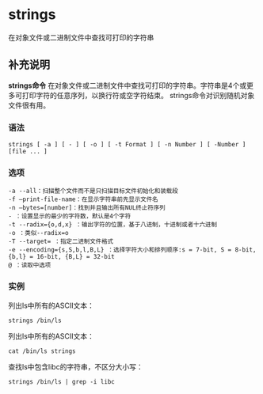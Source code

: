 #  strings

在对象文件或二进制文件中查找可打印的字符串

##  补充说明

**strings命令** 在对象文件或二进制文件中查找可打印的字符串。字符串是4个或更多可打印字符的任意序列，以换行符或空字符结束。
strings命令对识别随机对象文件很有用。

###  语法

    
    
    strings [ -a ] [ - ] [ -o ] [ -t Format ] [ -n Number ] [ -Number ]  [file ... ]
    

###  选项

    
    
    -a --all：扫描整个文件而不是只扫描目标文件初始化和装载段
    -f –print-file-name：在显示字符串前先显示文件名
    -n –bytes=[number]：找到并且输出所有NUL终止符序列
    - ：设置显示的最少的字符数，默认是4个字符
    -t --radix={o,d,x} ：输出字符的位置，基于八进制，十进制或者十六进制
    -o ：类似--radix=o
    -T --target= ：指定二进制文件格式
    -e --encoding={s,S,b,l,B,L} ：选择字符大小和排列顺序:s = 7-bit, S = 8-bit, {b,l} = 16-bit, {B,L} = 32-bit
    @ ：读取中选项
    

###  实例

列出ls中所有的ASCII文本：

    
    
    strings /bin/ls
    

列出ls中所有的ASCII文本：

    
    
    cat /bin/ls strings
    

查找ls中包含libc的字符串，不区分大小写：

    
    
    strings /bin/ls | grep -i libc
    

